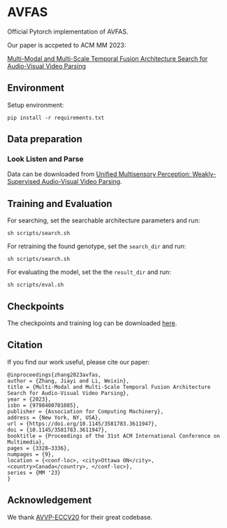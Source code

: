 # AVFAS

Official Pytorch implementation of AVFAS.

Our paper is accpeted to ACM MM 2023:

[Multi-Modal and Multi-Scale Temporal Fusion Architecture Search for Audio-Visual Video Parsing](https://dl.acm.org/doi/10.1145/3581783.3611947)

## Environment

Setup environment:

```shell
pip install -r requirements.txt
```

## Data preparation

### Look Listen and Parse

Data can be downloaded from [Unified Multisensory Perception: Weakly-Supervised Audio-Visual Video Parsing](https://github.com/YapengTian/AVVP-ECCV20/tree/master).


## Training and Evaluation

For searching, set the searchable architecture parameters and run: 

```shell
sh scripts/search.sh
```

For retraining the found genotype, set the `search_dir` and run: 

```shell
sh scripts/search.sh
```

For evaluating the model, set the the `result_dir` and run: 

```shell
sh scripts/eval.sh
```

## Checkpoints

The checkpoints and training log can be downloaded [here](https://drive.google.com/file/d/13Hkj-7uXNAgK9mwoc5rfY8iiRo7oTXGP/view?usp=sharing).

## Citation

If you find our work useful, please cite our paper:

```
@inproceedings{zhang2023avfas,
author = {Zhang, Jiayi and Li, Weixin},
title = {Multi-Modal and Multi-Scale Temporal Fusion Architecture Search for Audio-Visual Video Parsing},
year = {2023},
isbn = {9798400701085},
publisher = {Association for Computing Machinery},
address = {New York, NY, USA},
url = {https://doi.org/10.1145/3581783.3611947},
doi = {10.1145/3581783.3611947},
booktitle = {Proceedings of the 31st ACM International Conference on Multimedia},
pages = {3328–3336},
numpages = {9},
location = {<conf-loc>, <city>Ottawa ON</city>, <country>Canada</country>, </conf-loc>},
series = {MM '23}
}
```

## Acknowledgement

We thank [AVVP-ECCV20](https://github.com/YapengTian/AVVP-ECCV20/tree/master) for their great codebase.